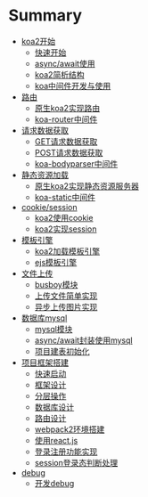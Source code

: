 # Summary

* [koa2开始]()
    * [快速开始](note/start/quick.md)
    * [async/await使用](note/start/async.md)
    * [koa2简析结构](note/start/info.md)
    * [koa中间件开发与使用](note/start/middleware.md)
* [路由]()
    * [原生koa2实现路由](note/route/simple.md)
    * [koa-router中间件](note/route/koa-router.md)
* [请求数据获取]()
    * [GET请求数据获取](note/request/get.md)
    * [POST请求数据获取](note/request/post.md)
    * [koa-bodyparser中间件](note/request/post-use-middleware.md)
* [静态资源加载]()
    * [原生koa2实现静态资源服务器](note/static/server.md)
    * [koa-static中间件](note/static/middleware.md)
* [cookie/session]()
    * [koa2使用cookie](note/cookie/info.md)
    * [koa2实现session](note/session/info.md)
* [模板引擎]()
    * [koa2加载模板引擎](note/template/add.md)
    * [ejs模板引擎](note/template/ejs.md)
* [文件上传]()
    * [busboy模块](note/upload/busboy.md)
    * [上传文件简单实现](note/upload/simple.md)
    * [异步上传图片实现](note/upload/pic-async.md)
* [数据库mysql]()
    * [mysql模块](note/mysql/info.md)    
    * [async/await封装使用mysql](note/mysql/async.md)
    * [项目建表初始化](note/mysql/init.md)
* [项目框架搭建]()
    * [快速启动](note/project/start.md)
    * [框架设计](note/project/framework.md)
    * [分层操作](note/project/layer.md)
    * [数据库设计](note/project/sql.md)
    * [路由设计](note/project/route.md)
    * [webpack2环境搭建](note/project/webpack2.md)
    * [使用react.js](note/project/react.md)
    * [登录注册功能实现](note/project/sign.md)
    * [session登录态判断处理](note/project/session.md) 
* [debug]()
    * [开发debug](note/debug/info.md)
